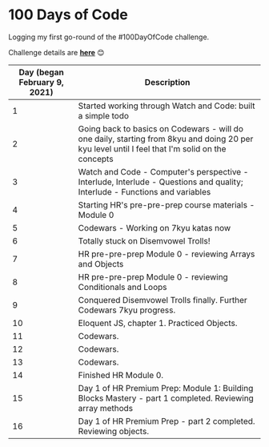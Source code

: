 # 100 Days of Code

Logging my first go-round of the #100DayOfCode challenge.

Challenge details are **[here](https://www.100daysofcode.com/)** 😊	

| Day  (began February 9, 2021)       | Description |
| ----------- | ----------- |
| 1          |  Started working through Watch and Code: built a simple todo    |
| 2          |  Going back to basics on Codewars - will do one daily, starting from 8kyu and doing 20 per kyu level until I feel that I'm solid on the concepts    |
| 3          |  Watch and Code - Computer's perspective - Interlude, Interlude - Questions and quality; Interlude - Functions and variables  |
| 4          |  Starting HR's pre-pre-prep course materials - Module 0   |
| 5          |  Codewars - Working on 7kyu katas now   |
| 6          |  Totally stuck on Disemvowel Trolls!     |
| 7          |  HR pre-pre-prep Module 0 - reviewing Arrays and Objects     |
| 8          |  HR pre-pre-prep Module 0 - reviewing Conditionals and Loops   |
| 9          |  Conquered Disemvowel Trolls finally. Further Codewars 7kyu progress.   |
| 10          |  Eloquent JS, chapter 1. Practiced Objects.   |
| 11          |  Codewars.     |
| 12          |  Codewars.      |
| 13          |  Codewars.      |
| 14          |  Finished HR Module 0.      |
| 15          |  Day 1 of HR Premium Prep: Module 1: Building Blocks Mastery - part 1 completed. Reviewing array methods    |
| 16          |  Day 1 of HR Premium Prep - part 2 completed. Reviewing objects.    |
